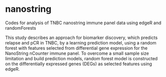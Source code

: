 # nanostring
Codes for analysis of TNBC nanostring immune panel data using edgeR and randomForests

This study describes an approach for biomarker discovery, which predicts relapse and pCR in TNBC, by a learning prediction model, using a random forest with features selected from differential gene expression for the NanoString nCounter immune panel. To overcome a small sample size limitation and build prediction models, random forest model is constructed on the differentially expressed genes (DEGs) as selected features using edgeR.  
